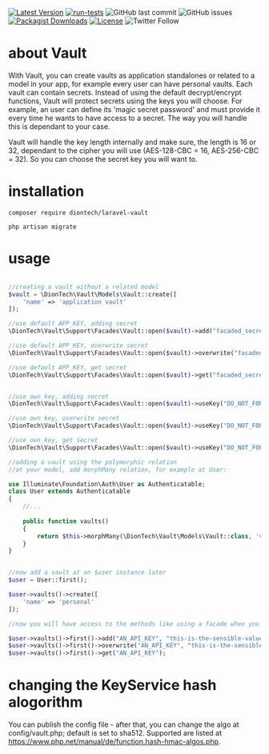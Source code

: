 [![Latest Version](https://img.shields.io/packagist/v/diontech/laravel-vault?label=version)](https://packagist.org/packages/diontech/laravel-vault/)
[![run-tests](https://github.com/DionTech/laravel-vault/actions/workflows/run_tests.yml/badge.svg)](https://github.com/DionTech/laravel-vault/actions/workflows/run_tests.yml)
![GitHub last commit](https://img.shields.io/github/last-commit/diontech/laravel-vault)
![GitHub issues](https://img.shields.io/github/issues-raw/diontech/laravel-vault)
[![Packagist Downloads](https://img.shields.io/packagist/dm/diontech/laravel-vault.svg?label=packagist%20downloads)](https://packagist.org/packages/diontech/laravel-vault)
[![License](https://img.shields.io/badge/license-mit-blue.svg)](https://github.com/diontech/laravel-vault/blob/main/LICENSE.md)
![Twitter Follow](https://img.shields.io/twitter/follow/dion_tech?style=social)

 
# about Vault

With Vault, you can create vaults as application standalones or related to a model in your app, 
for example every user can have personal vaults. Each vault can contain secrets. Instead of using
the default decrypt/encrypt functions, Vault will protect secrets using the keys you will choose.
For example, an user can define its 'magic secret password' and must provide it every
time he wants to have access to a secret. The way you will handle this is dependant to your case.

Vault will handle the key length internally and make sure, the length is 16 or 32, dependant to the cipher
you will use (AES-128-CBC = 16, AES-256-CBC = 32). So you can choose the secret key you will want to.

# installation

```shell
composer require diontech/laravel-vault
```

```shell
php artisan migrate
```

# usage

```php

//creating a vault without a related model
$vault = \DionTech\Vault\Models\Vault::create([
    'name' => 'application vault'
]);

//use default APP_KEY, adding secret
\DionTech\Vault\Support\Facades\Vault::open($vault)->add("facaded_secret", "AN_API_KEY");

//use default APP_KEY, overwrite secret
\DionTech\Vault\Support\Facades\Vault::open($vault)->overwrite("facaded_secret", "AN_API_KEY_overwritten");

//use default APP_KEY, get secret
\DionTech\Vault\Support\Facades\Vault::open($vault)->get("facaded_secret");


//use own key, adding secret
\DionTech\Vault\Support\Facades\Vault::open($vault)->useKey("DO_NOT_FORGETT_IT")->add("facaded_secret", "AN_API_KEY");

//use own key, overwrite secret
\DionTech\Vault\Support\Facades\Vault::open($vault)->useKey("DO_NOT_FORGETT_IT")->overwrite("facaded_secret", "AN_API_KEY_overwritten");

//use own key, get secret
\DionTech\Vault\Support\Facades\Vault::open($vault)->useKey("DO_NOT_FORGETT_IT")->get("facaded_secret");

```

```php
//adding a vault using the polymorphic relation
//at your model, add morphMany relation, for example at User:

use Illuminate\Foundation\Auth\User as Authenticatable;
class User extends Authenticatable
{
    //...
    
    public function vaults()
    {
        return $this->morphMany(\DionTech\Vault\Models\Vault::class, 'vaultable');
    }
}


//now add a vault at an $user instance later
$user = User::first();

$user->vaults()->create([
    'name' => 'personal'
]);

//now you will have access to the methods like using a facade when you will use the related model based vaults(), starting with open()

$user->vaults()->first()->add("AN_API_KEY", "this-is-the-sensible-value");
$user->vaults()->first()->overwrite("AN_API_KEY", "this-is-the-sensible-value-overwritten");
$user->vaults()->first()->get("AN_API_KEY");
```


# changing the KeyService hash alogorithm

You can publish the config file - after that, you can change the algo at config/vault.php; default is set to sha512.
Supported are listed at https://www.php.net/manual/de/function.hash-hmac-algos.php.


